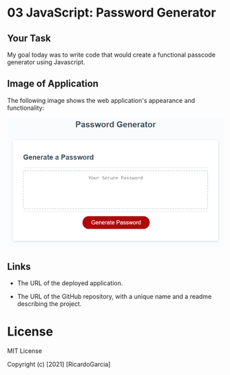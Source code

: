 # 03 JavaScript: Password Generator

## Your Task

My goal today was to write code that would create a functional passcode generator using Javascript.

## Image of Application

The following image shows the web application's appearance and functionality:

![The Password Generator application displays a red button to "Generate Password".](./Assets/03-javascript-homework-demo.png)

## Links

- The URL of the deployed application.

- The URL of the GitHub repository, with a unique name and a readme describing the project.

# License

MIT License

Copyright (c) [2021] [RicardoGarcia]
